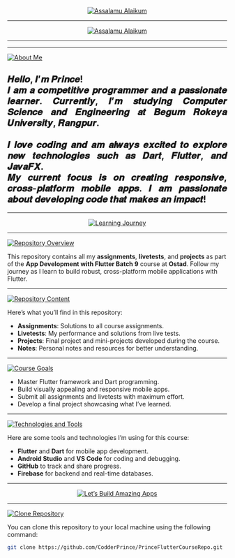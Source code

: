 <p align="center">
  <a href="https://github.com/CodderPrince">
    <img src="https://readme-typing-svg.demolab.com?font=Fira+Code&size=35&pause=20000&color=FFD700&center=true&vCenter=true&width=1000&lines=Ostad+Batch+9+-+App+Development+with+Flutter" alt="Assalamu Alaikum">
  </a>
</p>

---

<p align="center">
  <a href="https://github.com/CodderPrince">
    <img src="https://readme-typing-svg.demolab.com?font=Fira+Code&size=35&pause=20000&color=FFA500&center=true&vCenter=true&width=1000&lines=👋+Assalamu+Alaikum,+I'm+Md.+An+Nahian+Prince!" alt="Assalamu Alaikum">
  </a>
</p>

---
---

<p align="left">
  <a href="https://github.com/CodderPrince">
    <img src="https://readme-typing-svg.demolab.com?font=Fira+Code&size=28&pause=20000&color=00FFFF&center=false&vCenter=false&width=1000&lines=✨+About+Me" alt="About Me">
  </a>
</p>

<h2 style="text-align: justify;">
  𝑯𝒆𝒍𝒍𝒐, 𝑰’𝒎 𝑷𝒓𝒊𝒏𝒄𝒆! <br>
  𝑰 𝒂𝒎 𝒂 𝒄𝒐𝒎𝒑𝒆𝒕𝒊𝒕𝒊𝒗𝒆 𝒑𝒓𝒐𝒈𝒓𝒂𝒎𝒎𝒆𝒓 𝒂𝒏𝒅 𝒂 𝒑𝒂𝒔𝒔𝒊𝒐𝒏𝒂𝒕𝒆 𝒍𝒆𝒂𝒓𝒏𝒆𝒓. 𝑪𝒖𝒓𝒓𝒆𝒏𝒕𝒍𝒚, 𝑰’𝒎 𝒔𝒕𝒖𝒅𝒚𝒊𝒏𝒈 𝑪𝒐𝒎𝒑𝒖𝒕𝒆𝒓 𝑺𝒄𝒊𝒆𝒏𝒄𝒆 𝒂𝒏𝒅 𝑬𝒏𝒈𝒊𝒏𝒆𝒆𝒓𝒊𝒏𝒈 𝒂𝒕 𝑩𝒆𝒈𝒖𝒎 𝑹𝒐𝒌𝒆𝒚𝒂 𝑼𝒏𝒊𝒗𝒆𝒓𝒔𝒊𝒕𝒚, 𝑹𝒂𝒏𝒈𝒑𝒖𝒓. <br><br>
  𝑰 𝒍𝒐𝒗𝒆 𝒄𝒐𝒅𝒊𝒏𝒈 𝒂𝒏𝒅 𝒂𝒎 𝒂𝒍𝒘𝒂𝒚𝒔 𝒆𝒙𝒄𝒊𝒕𝒆𝒅 𝒕𝒐 𝒆𝒙𝒑𝒍𝒐𝒓𝒆 𝒏𝒆𝒘 𝒕𝒆𝒄𝒉𝒏𝒐𝒍𝒐𝒈𝒊𝒆𝒔 𝒔𝒖𝒄𝒉 𝒂𝒔 𝑫𝒂𝒓𝒕, 𝑭𝒍𝒖𝒕𝒕𝒆𝒓, 𝒂𝒏𝒅 𝑱𝒂𝒗𝒂𝑭𝑿. <br>
  𝑴𝒚 𝒄𝒖𝒓𝒓𝒆𝒏𝒕 𝒇𝒐𝒄𝒖𝒔 𝒊𝒔 𝒐𝒏 <strong>𝒄𝒓𝒆𝒂𝒕𝒊𝒏𝒈 𝒓𝒆𝒔𝒑𝒐𝒏𝒔𝒊𝒗𝒆, 𝒄𝒓𝒐𝒔𝒔-𝒑𝒍𝒂𝒕𝒇𝒐𝒓𝒎 𝒎𝒐𝒃𝒊𝒍𝒆 𝒂𝒑𝒑𝒔</strong>. 𝑰 𝒂𝒎 𝒑𝒂𝒔𝒔𝒊𝒐𝒏𝒂𝒕𝒆 𝒂𝒃𝒐𝒖𝒕 𝒅𝒆𝒗𝒆𝒍𝒐𝒑𝒊𝒏𝒈 𝒄𝒐𝒅𝒆 𝒕𝒉𝒂𝒕 𝒎𝒂𝒌𝒆𝒔 𝒂𝒏 𝒊𝒎𝒑𝒂𝒄𝒕!
</h2>

---
<p align="center">
  <a href="https://github.com/CodderPrince">
    <img src="https://readme-typing-svg.demolab.com?font=Fira+Code&size=32&pause=20000&color=00FF00&center=true&vCenter=true&width=1000&lines=🚀+Welcome+to+My+Learning+Journey!" alt="Learning Journey">
  </a>
</p>

---

<p align="left">
   <a href="https://github.com/CodderPrince">
    <img src="https://readme-typing-svg.demolab.com?font=Fira+Code&size=28&pause=20000&color=FFA500&center=false&vCenter=false&width=1000&lines=📂+Repository+Overview" alt="Repository Overview">
  </a>
</p>

This repository contains all my **assignments**, **livetests**, and **projects** as part of the **App Development with Flutter Batch 9** course at **Ostad**. Follow my journey as I learn to build robust, cross-platform mobile applications with Flutter.

---

<p align="left">
   <a href="https://github.com/CodderPrince">
    <img src="https://readme-typing-svg.demolab.com?font=Fira+Code&size=28&pause=20000&color=00FF00&center=false&vCenter=false&width=1000&lines=📋+Content+of+this+Repository" alt="Repository Content">
  </a>
</p>

Here’s what you’ll find in this repository:
- **Assignments**: Solutions to all course assignments.
- **Livetests**: My performance and solutions from live tests.
- **Projects**: Final project and mini-projects developed during the course.
- **Notes**: Personal notes and resources for better understanding.

---

<p align="left">
   <a href="https://github.com/CodderPrince">
    <img src="https://readme-typing-svg.demolab.com?font=Fira+Code&size=28&pause=20000&color=FF6347&center=false&vCenter=false&width=1000&lines=🎯+Goals+for+This+Course" alt="Course Goals">
  </a>
</p>

- Master Flutter framework and Dart programming.
- Build visually appealing and responsive mobile apps.
- Submit all assignments and livetests with maximum effort.
- Develop a final project showcasing what I’ve learned.

---

<p align="left">
  <a href="https://github.com/CodderPrince">
    <img src="https://readme-typing-svg.demolab.com?font=Fira+Code&size=28&pause=20000&color=FFD700&center=false&vCenter=false&width=1000&lines=🚀+Technologies+and+Tools+I'm+Using" alt="Technologies and Tools">
  </a>
</p>

Here are some tools and technologies I’m using for this course:
- **Flutter** and **Dart** for mobile app development.
- **Android Studio** and **VS Code** for coding and debugging.
- **GitHub** to track and share progress.
- **Firebase** for backend and real-time databases.

---

<p align="center">
  <a href="https://github.com/CodderPrince">
    <img src="https://readme-typing-svg.demolab.com?font=Fira+Code&size=32&pause=20000&color=FF6347&center=true&vCenter=true&width=1000&lines=🌟+Let’s+Build+Amazing+Apps!" alt="Let’s Build Amazing Apps">
  </a>
</p>



---
<p align="left">
   <a href="https://github.com/CodderPrince/PrinceFlutterCourseRepo.git">
    <img src="https://readme-typing-svg.demolab.com?font=Fira+Code&size=28&pause=20000&color=FFA500&center=false&vCenter=false&width=1000&lines=🔗+Clone+this+Repository" alt="Clone Repository">
  </a>
</p>

You can clone this repository to your local machine using the following command:

```bash
git clone https://github.com/CodderPrince/PrinceFlutterCourseRepo.git
